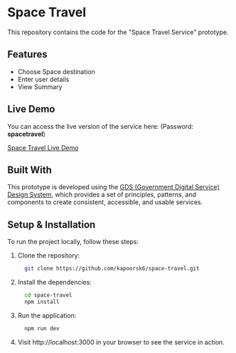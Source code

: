 # Space Travel

This repository contains the code for the "Space Travel Service" prototype.

## Features

- Choose Space destination
- Enter user details
- View Summary

## Live Demo

You can access the live version of the service here: (Password: **spacetravel**)

[Space Travel Live Demo](https://space-travel-t48g.onrender.com/)

## Built With

This prototype is developed using the [GDS (Government Digital Service) Design System](https://design-system.service.gov.uk/), which provides a set of principles, patterns, and components to create consistent, accessible, and usable services.

## Setup & Installation

To run the project locally, follow these steps:

1. Clone the repository:
   
   ```bash
     git clone https://github.com/kapoorsk6/space-travel.git
   ```
2. Install the dependencies:

   ```bash
     cd space-travel
     npm install
   ```
3. Run the application:
   
   ```bash
     npm run dev
   ```

4. Visit http://localhost:3000 in your browser to see the service in action.
